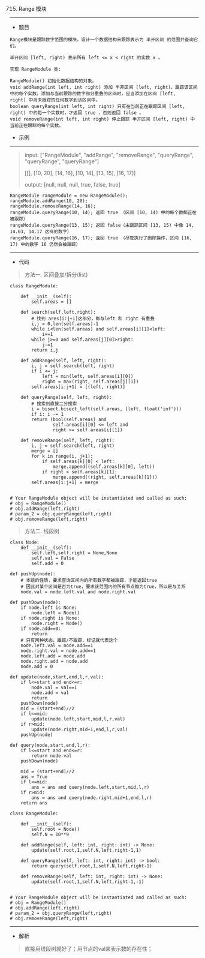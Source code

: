 715. Range 模块
----------
 - 题目
>
>
    Range模块是跟踪数字范围的模块。设计一个数据结构来跟踪表示为 半开区间 的范围并查询它们。

    半开区间 [left, right) 表示所有 left <= x < right 的实数 x 。
    
    实现 RangeModule 类:
    
    RangeModule() 初始化数据结构的对象。
    void addRange(int left, int right) 添加 半开区间 [left, right)，跟踪该区间中的每个实数。添加与当前跟踪的数字部分重叠的区间时，应当添加在区间 [left, right) 中尚未跟踪的任何数字到该区间中。
    boolean queryRange(int left, int right) 只有在当前正在跟踪区间 [left, right) 中的每一个实数时，才返回 true ，否则返回 false 。
    void removeRange(int left, int right) 停止跟踪 半开区间 [left, right) 中当前正在跟踪的每个实数。
 - 示例
 ----------
> input: ["RangeModule", "addRange", "removeRange", "queryRange", "queryRange", "queryRange"]
> 
>[[], [10, 20], [14, 16], [10, 14], [13, 15], [16, 17]]
> 
> 
> output: [null, null, null, true, false, true]
> 
    RangeModule rangeModule = new RangeModule();
    rangeModule.addRange(10, 20);
    rangeModule.removeRange(14, 16);
    rangeModule.queryRange(10, 14); 返回 true （区间 [10, 14) 中的每个数都正在被跟踪）
    rangeModule.queryRange(13, 15); 返回 false（未跟踪区间 [13, 15) 中像 14, 14.03, 14.17 这样的数字）
    rangeModule.queryRange(16, 17); 返回 true （尽管执行了删除操作，区间 [16, 17) 中的数字 16 仍然会被跟踪）
 ----------
 - 代码
 >
>  方法一. 区间叠加/拆分(list)
> 
    class RangeModule:
    
        def __init__(self):
            self.areas = []
    
        def search(self,left,right):
            # 找到 ares[i:j+1]这部分，都与left 和 right 有重叠
            i,j = 0,len(self.areas)-1
            while i<len(self.areas) and self.areas[i][1]<left:
                i+=1
            while j>=0 and self.areas[j][0]>right:
                j-=1
            return i,j
    
        def addRange(self, left, right):
            i, j = self.search(left, right)
            if i <= j:
                left = min(left, self.areas[i][0])
                right = max(right, self.areas[j][1])
            self.areas[i:j+1] = [(left, right)]
    
        def queryRange(self, left, right):
            # 搜索则直接二分搜索
            i = bisect.bisect_left(self.areas, (left, float('inf')))
            if i: i -= 1
            return (bool(self.areas) and
                    self.areas[i][0] <= left and
                    right <= self.areas[i][1])
    
        def removeRange(self, left, right):
            i, j = self.search(left, right)
            merge = []
            for k in range(i, j+1):
                if self.areas[k][0] < left:
                    merge.append((self.areas[k][0], left))
                if right < self.areas[k][1]:
                    merge.append((right, self.areas[k][1]))
            self.areas[i:j+1] = merge
    
    
    # Your RangeModule object will be instantiated and called as such:
    # obj = RangeModule()
    # obj.addRange(left,right)
    # param_2 = obj.queryRange(left,right)
    # obj.removeRange(left,right)
>
> 
> 方法二. 线段树
> 
    class Node:
        def __init__(self):
            self.left,self.right = None,None
            self.val = False
            self.add = 0
    
    def pushUp(node):
        # 本题的性质，要求查询区间内的所有数字都被跟踪，才能返回true
        # 因此对某个区间是否为true，要求该范围内的所有节点都为true，所以是与关系
        node.val = node.left.val and node.right.val
    
    def pushDown(node):
        if node.left is None:
            node.left = Node()
        if node.right is None:
            node.right = Node()
        if node.add==0:
            return
        # 只有两种状态，跟踪/不跟踪，标记就代表这个
        node.left.val = node.add==1
        node.right.val = node.add==1
        node.left.add = node.add
        node.right.add = node.add
        node.add = 0
    
    def update(node,start,end,l,r,val):
        if l<=start and end<=r:
            node.val = val==1
            node.add = val
            return
        pushDown(node)
        mid = (start+end)//2
        if l<=mid:
            update(node.left,start,mid,l,r,val)
        if r>mid:
            update(node.right,mid+1,end,l,r,val)
        pushUp(node)
    
    def query(node,start,end,l,r):
        if l<=start and end<=r:
            return node.val
        pushDown(node)
    
        mid = (start+end)//2
        ans = True
        if l<=mid:
            ans = ans and query(node.left,start,mid,l,r)
        if r>mid:
            ans = ans and query(node.right,mid+1,end,l,r)
        return ans
    
    class RangeModule:
    
        def __init__(self):
            self.root = Node()
            self.N = 10**9
    
        def addRange(self, left: int, right: int) -> None:
            update(self.root,1,self.N,left,right-1,1)
    
        def queryRange(self, left: int, right: int) -> bool:
            return query(self.root,1,self.N,left,right-1)
    
        def removeRange(self, left: int, right: int) -> None:
            update(self.root,1,self.N,left,right-1,-1)
    
    
    # Your RangeModule object will be instantiated and called as such:
    # obj = RangeModule()
    # obj.addRange(left,right)
    # param_2 = obj.queryRange(left,right)
    # obj.removeRange(left,right)
  ----------
 - 解析
 >
> 直接用线段树就好了；用节点的val来表示数的存在性；
